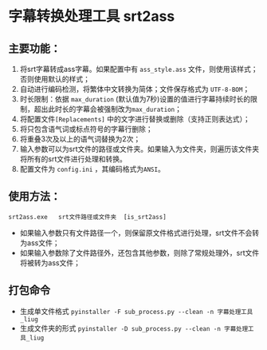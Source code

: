 # 字幕转换处理工具 srt2ass

## 主要功能：
1. 将srt字幕转成ass字幕。如果配置中有 `ass_style.ass` 文件，则使用该样式；否则使用默认的样式；
2. 自动进行编码检测，将繁体中文转换为简体；文件保存格式为 `UTF-8-BOM`；
3. 时长限制：依据 `max_duration` (默认值为7秒)设置的值进行字幕持续时长的限制，超出此时长的字幕会被强制改为`max_duration`；
4. 将配置文件`[Replacements]` 中的文字进行替换或删除（支持正则表达式）；
5. 将只包含语气词或标点符号的字幕行删除；
6. 将重叠3次及以上的语气词替换为2次；
6. 输入参数可以为srt文件的路径或文件夹。如果输入为文件夹，则遍历该文件夹将所有的srt文件进行处理和转换。
7. 配置文件为 `config.ini` ，其编码格式为`ANSI`。

## 使用方法：
`srt2ass.exe   srt文件路径或文件夹  [is_srt2ass]`
- 如果输入参数只有文件路径一个，则保留原文件格式进行处理，srt文件不会转为ass文件；
- 如果输入参数除了文件路径外，还包含其他参数，则除了常规处理外，srt文件将被转为ass文件；

## 打包命令
- 生成单文件格式
  `pyinstaller -F sub_process.py --clean -n 字幕处理工具_liug`
- 生成文件夹的形式
  `pyinstaller -D sub_process.py --clean -n 字幕处理工具_liug`
